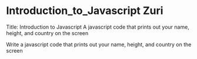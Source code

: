 # Introduction_to_Javascript Zuri
 Title: Introduction to Javascript
 A javascript code that prints out your name, height, and country on the screen
 


Write a javascript code that prints out your name, height, and country on the screen

